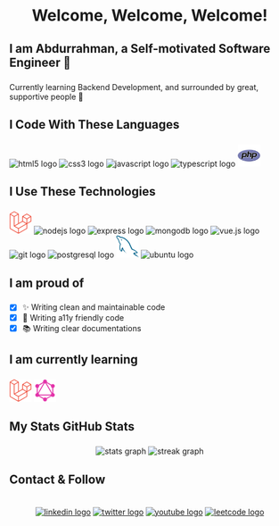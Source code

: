<link rel="stylesheet" href="https://cdn.jsdelivr.net/gh/devicons/devicon@latest/devicon.min.css">

<h1 align="center">Welcome, Welcome, Welcome!</h1>

###

<h2 align="left">I am Abdurrahman, a Self-motivated Software Engineer 🚀</h2>

###

<p align="left">
  Currently learning Backend Development, and surrounded by great, supportive
  people 💖
</p>

###

<h2 align="left">I Code With These Languages</h2>

###

<div align="left">
  <img
    src="https://cdn.jsdelivr.net/gh/devicons/devicon/icons/html5/html5-original.svg"
    height="40"
    alt="html5 logo"
  />
  <img
    src="https://cdn.jsdelivr.net/gh/devicons/devicon/icons/css3/css3-original.svg"
    height="40"
    alt="css3 logo"
  />
  <img
    src="https://cdn.jsdelivr.net/gh/devicons/devicon/icons/javascript/javascript-original.svg"
    height="40"
    alt="javascript logo"
  />
  <img
    src="https://cdn.jsdelivr.net/gh/devicons/devicon/icons/typescript/typescript-original.svg"
    height="40"
    alt="typescript logo"
  />
   <img
    src="https://raw.githubusercontent.com/devicons/devicon/6910f0503efdd315c8f9b858234310c06e04d9c0/icons/php/php-original.svg"
    height="40"
  />

###

<h2 align="left">I Use These Technologies</h2>

###

<img
    src="https://raw.githubusercontent.com/devicons/devicon/6910f0503efdd315c8f9b858234310c06e04d9c0/icons/laravel/laravel-original.svg"
    height="40"
    alt="laravel logo"
  /> <img
    src="https://cdn.jsdelivr.net/gh/devicons/devicon/icons/nodejs/nodejs-original.svg"
    height="40"
    alt="nodejs logo"
  /> <img
    src="https://cdn.jsdelivr.net/gh/devicons/devicon/icons/express/express-original.svg"
    height="40"
    alt="express logo"
  /> <img
    src="https://cdn.jsdelivr.net/gh/devicons/devicon/icons/mongodb/mongodb-original.svg"
    height="40"
    alt="mongodb logo"
  /> <img
    src="https://cdn.jsdelivr.net/gh/devicons/devicon/icons/vuejs/vuejs-original.svg"
    height="40"
    alt="vue.js logo"
  /> <img
    src="https://cdn.jsdelivr.net/gh/devicons/devicon/icons/git/git-original.svg"
    height="40"
    alt="git logo"
  /> <img
    src="https://cdn.jsdelivr.net/gh/devicons/devicon/icons/postgresql/postgresql-plain.svg"
    height="40"
    alt="postgresql logo"
  /> <img
    src="https://raw.githubusercontent.com/devicons/devicon/6910f0503efdd315c8f9b858234310c06e04d9c0/icons/mysql/mysql-original.svg"
    height="40"
    alt="MySql Logo"
  /> <img
    src="https://cdn.jsdelivr.net/gh/devicons/devicon/icons/linux/linux-original.svg"
    height="40"
    alt="ubuntu logo"
  />

</div>

###

<h2 align="left">I am proud of</h2>

###

- [x] ✨ Writing clean and maintainable code
- [x] 🦾 Writing a11y friendly code
- [x] 📚 Writing clear documentations

###

<h2 align="left">I am currently learning</h2>

###

<div align="left">
  <img
    src="https://raw.githubusercontent.com/devicons/devicon/6910f0503efdd315c8f9b858234310c06e04d9c0/icons/laravel/laravel-original.svg"
    height="40"
    alt="laravel logo"
  />
  <img
    src="https://raw.githubusercontent.com/devicons/devicon/6910f0503efdd315c8f9b858234310c06e04d9c0/icons/graphql/graphql-plain.svg"
    height="40"
    alt="laravel logo"
  />
</div>

###

<h2 align="left">My Stats GitHub Stats</h2>

###

<div align="center">
  <img
    src="https://github-readme-stats.vercel.app/api?username=abrahman-ra&hide_title=true&hide_rank=false&show_icons=true&include_all_commits=true&count_private=true&disable_animations=false&theme=github_dark&locale=en&hide_border=true&order=1"
    height="225"
    alt="stats graph"
  />
  <img
    src="https://streak-stats.demolab.com?user=abrahman-ra&locale=en&mode=weekly&theme=github_dark&hide_border=true&border_radius=5&order=3"
    height="250"
    alt="streak graph"
  />
</div>

###

<h2 align="left">Contact & Follow</h2>

###

<section align="left" style="display: flex; width: 100%; justify-content: center;">
    
[<img src="https://raw.githubusercontent.com/maurodesouza/profile-readme-generator/master/src/assets/icons/social/linkedin/default.svg" height="40" alt="linkedin logo"/>](https://linkedin.com/in/abrahman-ra)
[<img src="https://raw.githubusercontent.com/maurodesouza/profile-readme-generator/master/src/assets/icons/social/twitter/default.svg" height="40" alt="twitter logo" />](https://twitter.com/AbRahman_Ra)
[<img src="https://raw.githubusercontent.com/maurodesouza/profile-readme-generator/master/src/assets/icons/social/youtube/default.svg" width="52" height="40" alt="youtube logo"/>](https://youtube.com/@abdurrahman-ra)
[<img src="https://cdn.iconscout.com/icon/free/png-512/leetcode-3628885-3030025.png" height="40" alt="leetcode logo" />](https://leetcode.com/AbRahman-Ra)

</section>

###
